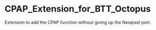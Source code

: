 # CPAP_Extension_for_BTT_Octopus
Extension to add the CPAP function without giving up the Neopixel port.
